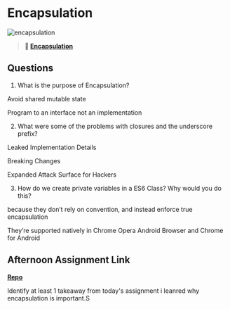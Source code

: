 # Encapsulation

![encapsulation](https://bcw.blob.core.windows.net/public/img/journals/5838157482080222)

> **📖 [Encapsulation](https://codeworksacademy.com/fs-student-guide/resources/wk3/02-Encapsulation)**

## Questions

1. What is the purpose of Encapsulation?

Avoid shared mutable state

Program to an interface not an implementation

2. What were some of the problems with closures and the underscore prefix?

Leaked Implementation Details

Breaking Changes

Expanded Attack Surface for Hackers

3. How do we create private variables in a ES6 Class? Why would you do this?

because they don’t rely on convention, and instead enforce true encapsulation

They’re supported natively in Chrome  Opera Android Browser and Chrome for Android

## Afternoon Assignment Link

**[Repo](https://github.com/tonyware2009/winter21-gregslist-mvc.git)**

Identify at least 1 takeaway from today's assignment i leanred why encapsulation is important.S

